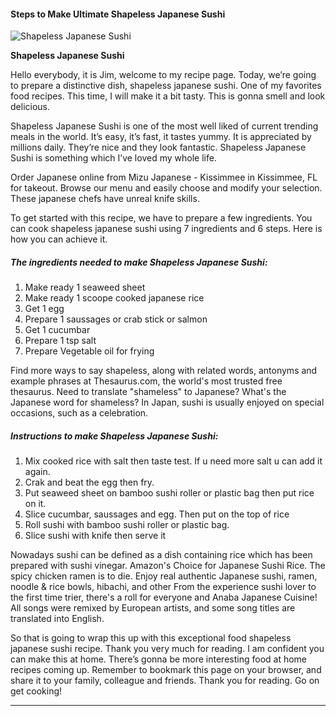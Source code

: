             

#### Steps to Make Ultimate Shapeless Japanese Sushi

![Shapeless Japanese Sushi](https://img-global.cpcdn.com/recipes/b915523a1472253f/751x532cq70/shapeless-japanese-sushi-recipe-main-photo.jpg)

**Shapeless Japanese Sushi**

Hello everybody, it is Jim, welcome to my recipe page. Today, we’re going to prepare a distinctive dish, shapeless japanese sushi. One of my favorites food recipes. This time, I will make it a bit tasty. This is gonna smell and look delicious.

Shapeless Japanese Sushi is one of the most well liked of current trending meals in the world. It’s easy, it’s fast, it tastes yummy. It is appreciated by millions daily. They’re nice and they look fantastic. Shapeless Japanese Sushi is something which I’ve loved my whole life.

Order Japanese online from Mizu Japanese - Kissimmee in Kissimmee, FL for takeout. Browse our menu and easily choose and modify your selection. These japanese chefs have unreal knife skills.

To get started with this recipe, we have to prepare a few ingredients. You can cook shapeless japanese sushi using 7 ingredients and 6 steps. Here is how you can achieve it.

##### The ingredients needed to make Shapeless Japanese Sushi:

1.  Make ready 1 seaweed sheet
2.  Make ready 1 scoope cooked japanese rice
3.  Get 1 egg
4.  Prepare 1 saussages or crab stick or salmon
5.  Get 1 cucumbar
6.  Prepare 1 tsp salt
7.  Prepare Vegetable oil for frying

Find more ways to say shapeless, along with related words, antonyms and example phrases at Thesaurus.com, the world's most trusted free thesaurus. Need to translate "shameless" to Japanese? What's the Japanese word for shameless? In Japan, sushi is usually enjoyed on special occasions, such as a celebration.

##### Instructions to make Shapeless Japanese Sushi:

1.  Mix cooked rice with salt then taste test. If u need more salt u can add it again.
2.  Crak and beat the egg then fry.
3.  Put seaweed sheet on bamboo sushi roller or plastic bag then put rice on it.
4.  Slice cucumbar, saussages and egg. Then put on the top of rice
5.  Roll sushi with bamboo sushi roller or plastic bag.
6.  Slice sushi with knife then serve it

Nowadays sushi can be defined as a dish containing rice which has been prepared with sushi vinegar. Amazon's Choice for Japanese Sushi Rice. The spicy chicken ramen is to die. Enjoy real authentic Japanese sushi, ramen, noodle & rice bowls, hibachi, and other From the experience sushi lover to the first time trier, there's a roll for everyone and Anaba Japanese Cuisine! All songs were remixed by European artists, and some song titles are translated into English.

So that is going to wrap this up with this exceptional food shapeless japanese sushi recipe. Thank you very much for reading. I am confident you can make this at home. There’s gonna be more interesting food at home recipes coming up. Remember to bookmark this page on your browser, and share it to your family, colleague and friends. Thank you for reading. Go on get cooking!

* * *